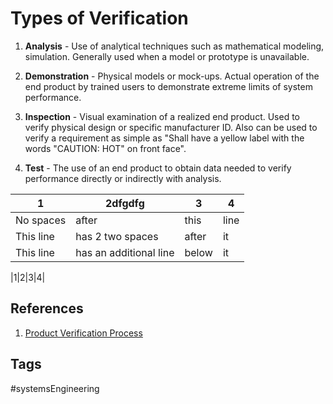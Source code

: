# Types of Verification 

1. **Analysis** - Use of analytical techniques such as mathematical modeling, simulation. Generally used when a model or prototype is unavailable.   

2. **Demonstration** - Physical models or mock-ups. Actual operation of the end product by trained users to demonstrate extreme limits of system performance.  

3. **Inspection** - Visual examination of a realized end product. Used to verify physical design or specific manufacturer ID. Also can be used to verify a requirement as simple as "Shall have a yellow label with the words "CAUTION: HOT" on front face".  

4. **Test** -  The use of an end product to obtain data needed to verify performance directly or indirectly with analysis.

|1|2dfgdfg|3|4|
|-|-|-|-|
|No spaces|after|this|line|
|This line|has 2 two spaces|after|it|  
|This line|has an additional line|below|it|

|1|2|3|4|
## References
1. [Product Verification Process](./202201130159)

## Tags
#systemsEngineering
